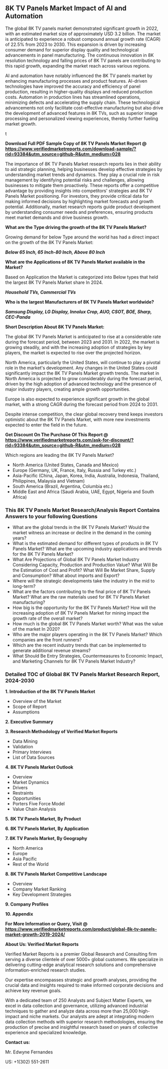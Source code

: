 <h2>8K TV Panels Market Impact of AI and Automation</h2><p>The global 8K TV panels market demonstrated significant growth in 2022, with an estimated market size of approximately USD 3.2 billion. The market is anticipated to experience a robust compound annual growth rate (CAGR) of 22.5% from 2023 to 2030. This expansion is driven by increasing consumer demand for superior display quality and technological advancements in panel manufacturing. The continuous innovation in 8K resolution technology and falling prices of 8K TV panels are contributing to this rapid growth, expanding the market reach across various regions.</p><p>AI and automation have notably influenced the 8K TV panels market by enhancing manufacturing processes and product features. AI-driven technologies have improved the accuracy and efficiency of panel production, resulting in higher-quality displays and reduced production costs. Automation in production lines has streamlined operations, minimizing defects and accelerating the supply chain. These technological advancements not only facilitate cost-effective manufacturing but also drive the development of advanced features in 8K TVs, such as superior image processing and personalized viewing experiences, thereby further fueling market growth.</p>t</p><p id="" class=""><strong>Download Full PDF Sample Copy of 8K TV Panels Market Report @ <a href="https://www.verifiedmarketreports.com/download-sample/?rid=93384&utm_source=github-R&utm_medium=028" target="_blank">https://www.verifiedmarketreports.com/download-sample/?rid=93384&utm_source=github-R&utm_medium=028</a></strong></p><p>The importance of&nbsp;8K TV Panels Market research reports lies in their ability to aid strategic planning, helping businesses develop effective strategies by understanding market trends and dynamics. They play a crucial role in risk management by identifying potential risks and challenges, allowing businesses to mitigate them proactively. These reports offer a competitive advantage by providing insights into competitors' strategies and 8K TV Panels Market positioning. For investors, they provide critical data for making informed decisions by highlighting market forecasts and growth potential. Additionally, market research reports guide product development by understanding consumer needs and preferences, ensuring products meet market demands and drive business growth.</p><p><strong>What are the&nbsp;Type driving the growth of the 8K TV Panels Market?</strong></p><p id="" class="">Growing demand for below Type around the world has had a direct impact on the growth of the 8K TV Panels Market:</p><em><strong>Below 65 Inch, 65 Inch-80 Inch, Above 80 Inch</strong></em></p><strong>What are the&nbsp;Applications&nbsp;of 8K TV Panels Market available in the Market?</strong></p><p id="" class="">Based on Application the Market is categorized into Below types that held the largest 8K TV Panels Market share In 2024.</p><em><strong>Household TVs, Commercial TVs</strong></em></p><strong>Who is the largest Manufacturers of 8K TV Panels Market worldwide?</strong></p><p><em><strong>Samsung Display, LG Display, Innolux Crop, AUO, CSOT, BOE, Sharp, CEC-Panda</strong></em></p><p id="" class=""><strong>Short Description About 8K TV Panels Market:</strong></p><p>The global 8K TV Panels Market is anticipated to rise at a considerable rate during the forecast period, between 2023 and 2031. In 2022, the market is growing steadily, and with the increasing adoption of strategies by key players, the market is expected to rise over the projected horizon.</p><p>North America, particularly the United States, will continue to play a pivotal role in the market's development. Any changes in the United States could significantly impact the 8K TV Panels Market growth trends. The market in North America is projected to grow considerably during the forecast period, driven by the high adoption of advanced technology and the presence of major industry players, creating ample growth opportunities.</p><p>Europe is also expected to experience significant growth in the global market, with a strong CAGR during the forecast period from 2024 to 2031.</p><p>Despite intense competition, the clear global recovery trend keeps investors optimistic about the 8K TV Panels Market, with more new investments expected to enter the field in the future.</p><p id="" class=""><strong>Get Discount On The Purchase Of This Report @ <a href="https://www.verifiedmarketreports.com/ask-for-discount/?rid=93384&utm_source=github-R&utm_medium=028" target="_blank">https://www.verifiedmarketreports.com/ask-for-discount/?rid=93384&utm_source=github-R&utm_medium=028</a></strong></p>Which regions are leading the 8K TV Panels Market?</p><ul><li>North America (United States, Canada and Mexico)</li><li>Europe (Germany, UK, France, Italy, Russia and Turkey etc.)</li><li>Asia-Pacific (China, Japan, Korea, India, Australia, Indonesia, Thailand, Philippines, Malaysia and Vietnam)</li><li>South America (Brazil, Argentina, Columbia etc.)</li><li>Middle East and Africa (Saudi Arabia, UAE, Egypt, Nigeria and South Africa)</li></ul><h3 id="" class="">This 8K TV Panels Market Research/Analysis Report Contains Answers to your following Questions</h3><ul><li>What are the global trends in the 8K TV Panels Market? Would the market witness an increase or decline in the demand in the coming years?</li><li>What is the estimated demand for different types of products in 8K TV Panels Market? What are the upcoming industry applications and trends for the 8K TV Panels Market?</li><li>What Are Projections of Global 8K TV Panels Market Industry Considering Capacity, Production and Production Value? What Will Be the Estimation of Cost and Profit? What Will Be Market Share, Supply and Consumption? What about imports and Export?</li><li>Where will the strategic developments take the industry in the mid to long-term?</li><li>What are the factors contributing to the final price of 8K TV Panels Market? What are the raw materials used for 8K TV Panels Market manufacturing?</li><li>How big is the opportunity for the 8K TV Panels Market? How will the increasing adoption of 8K TV Panels Market for mining impact the growth rate of the overall market?</li><li>How much is the global 8K TV Panels Market worth? What was the value of the market In 2020?</li><li>Who are the major players operating in the 8K TV Panels Market? Which companies are the front runners?</li><li>Which are the recent industry trends that can be implemented to generate additional revenue streams?</li><li>What Should Be Entry Strategies, Countermeasures to Economic Impact, and Marketing Channels for 8K TV Panels Market Industry?</li></ul><h3 id="" class="">Detailed TOC of Global 8K TV Panels Market Research Report, 2024-2030</h3><p id="" class=""><strong>1. Introduction of the 8K TV Panels Market</strong></p><ul><li>Overview of the Market</li><li>Scope of Report</li><li>Assumptions</li></ul><p id="" class=""><strong>2. Executive Summary</strong></p><p id="" class=""><strong>3. Research Methodology of Verified Market Reports</strong></p><ul><li>Data Mining</li><li>Validation</li><li>Primary Interviews</li><li>List of Data Sources</li></ul><p id="" class=""><strong>4. 8K TV Panels Market Outlook</strong></p><ul><li>Overview</li><li>Market Dynamics</li><li>Drivers</li><li>Restraints</li><li>Opportunities</li><li>Porters Five Force Model</li><li>Value Chain Analysis</li></ul><p id="" class=""><strong>5. 8K TV Panels Market, By Product</strong></p><p id="" class=""><strong>6. 8K TV Panels Market, By Application</strong></p><p id="" class=""><strong>7. 8K TV Panels Market, By Geography</strong></p><ul><li>North America</li><li>Europe</li><li>Asia Pacific</li><li>Rest of the World</li></ul><p id="" class=""><strong>8. 8K TV Panels Market Competitive Landscape</strong></p><ul><li>Overview</li><li>Company Market Ranking</li><li>Key Development Strategies</li></ul><p id="" class=""><strong>9. Company Profiles</strong></p><p id="" class=""><strong>10. Appendix</strong></p><p id="" class=""><strong>For More Information or Query, Visit @ <a href="https://www.verifiedmarketreports.com/product/global-8k-tv-panels-market-growth-2019-2024/" target="_blank">https://www.verifiedmarketreports.com/product/global-8k-tv-panels-market-growth-2019-2024/</a></strong></p><p id="" class=""><strong>About Us: Verified Market Reports</strong></p><p id="" class="">Verified Market Reports is a premier Global Research and Consulting firm serving a diverse clientele of over 5000+ global customers. We specialize in delivering cutting-edge analytical research solutions and comprehensive information-enriched research studies.</p><p id="" class="">Our expertise encompasses strategic and growth analyses, providing the crucial data and insights required to make informed corporate decisions and achieve key revenue goals.</p><p id="" class="">With a dedicated team of 250 Analysts and Subject Matter Experts, we excel in data collection and governance, utilizing advanced industrial techniques to gather and analyze data across more than 25,000 high-impact and niche markets. Our analysts are adept at integrating modern data collection methods with superior research methodologies, ensuring the production of precise and insightful research based on years of collective experience and specialized knowledge.</p><p id="" class=""><strong>Contact us:</strong></p><p id="" class="">Mr. Edwyne Fernandes</p><p id="" class="">US: +1(302) 551-2611</p>
